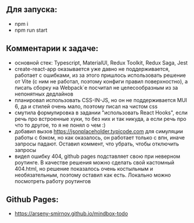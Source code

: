 ## Для запуска:
 - npm i
 - npm run start

## Комментарии к задаче:
 - основной стек: Typescript, MaterialUI, Redux Toolkit, Redux Saga, Jest
 - create-react-app оказывается уже давно не поддерживается, работает с ошибками, из за этого пришлось использовать решение от Vite (с ним не работал, поэтому конфиги правил поверхностно), а писать сборку на Webpack`е посчитал не целесообразным из за непонятных дедлайнов
 - планировал использовать CSS-IN-JS, но он не поддерживается MUI 6, да и стилей очень мало, поэтому писал на чистом css
 - смутила формулировка в задании "использовать React Hooks", если речь про встроенные хуки, то без них и так никуда, а если речь про что то другое, то я не понял о чем :)
 - добавил вызов https://jsonplaceholder.typicode.com для симуляции работы с бэком, но как оказалось, он работает только с впн, иначе запросы падают. Оставил коммент, что убрать, чтобы отключить запросы
 - видел ошибку 404, github pages подставляет свою при неверном роутинге. В качестве решения можно сделать свой кастомный 404.html, но решение показалось очень костыльным и необязательным, поэтому оставил как есть. Локально можно посмотреть работу роутингов

## Github Pages:
 - https://arseny-smirnov.github.io/mindbox-todo
